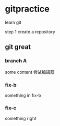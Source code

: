# gitpractice
learn git

step 1
create a repository
## git great
### branch A
some content
尝试编辑器

### fix-b
something in fix-b

### fix-c
something right
